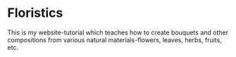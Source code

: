 # Floristics
This is my website-tutorial which teaches how to create bouquets and other compositions from various natural materials-flowers, leaves, herbs, fruits, etc.
